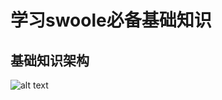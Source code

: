 # 学习swoole必备基础知识

## 基础知识架构

![alt text](https://github.com/wosiwo/swoole-doc/blob/master/static/image/swoole学习必备基础知识.png "知识结构")

